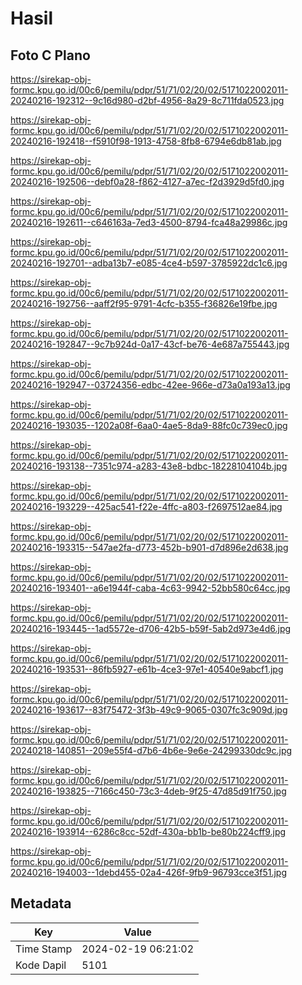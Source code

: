 # Hasil

## Foto C Plano

https://sirekap-obj-formc.kpu.go.id/00c6/pemilu/pdpr/51/71/02/20/02/5171022002011-20240216-192312--9c16d980-d2bf-4956-8a29-8c711fda0523.jpg

https://sirekap-obj-formc.kpu.go.id/00c6/pemilu/pdpr/51/71/02/20/02/5171022002011-20240216-192418--f5910f98-1913-4758-8fb8-6794e6db81ab.jpg

https://sirekap-obj-formc.kpu.go.id/00c6/pemilu/pdpr/51/71/02/20/02/5171022002011-20240216-192506--debf0a28-f862-4127-a7ec-f2d3929d5fd0.jpg

https://sirekap-obj-formc.kpu.go.id/00c6/pemilu/pdpr/51/71/02/20/02/5171022002011-20240216-192611--c646163a-7ed3-4500-8794-fca48a29986c.jpg

https://sirekap-obj-formc.kpu.go.id/00c6/pemilu/pdpr/51/71/02/20/02/5171022002011-20240216-192701--adba13b7-e085-4ce4-b597-3785922dc1c6.jpg

https://sirekap-obj-formc.kpu.go.id/00c6/pemilu/pdpr/51/71/02/20/02/5171022002011-20240216-192756--aaff2f95-9791-4cfc-b355-f36826e19fbe.jpg

https://sirekap-obj-formc.kpu.go.id/00c6/pemilu/pdpr/51/71/02/20/02/5171022002011-20240216-192847--9c7b924d-0a17-43cf-be76-4e687a755443.jpg

https://sirekap-obj-formc.kpu.go.id/00c6/pemilu/pdpr/51/71/02/20/02/5171022002011-20240216-192947--03724356-edbc-42ee-966e-d73a0a193a13.jpg

https://sirekap-obj-formc.kpu.go.id/00c6/pemilu/pdpr/51/71/02/20/02/5171022002011-20240216-193035--1202a08f-6aa0-4ae5-8da9-88fc0c739ec0.jpg

https://sirekap-obj-formc.kpu.go.id/00c6/pemilu/pdpr/51/71/02/20/02/5171022002011-20240216-193138--7351c974-a283-43e8-bdbc-18228104104b.jpg

https://sirekap-obj-formc.kpu.go.id/00c6/pemilu/pdpr/51/71/02/20/02/5171022002011-20240216-193229--425ac541-f22e-4ffc-a803-f2697512ae84.jpg

https://sirekap-obj-formc.kpu.go.id/00c6/pemilu/pdpr/51/71/02/20/02/5171022002011-20240216-193315--547ae2fa-d773-452b-b901-d7d896e2d638.jpg

https://sirekap-obj-formc.kpu.go.id/00c6/pemilu/pdpr/51/71/02/20/02/5171022002011-20240216-193401--a6e1944f-caba-4c63-9942-52bb580c64cc.jpg

https://sirekap-obj-formc.kpu.go.id/00c6/pemilu/pdpr/51/71/02/20/02/5171022002011-20240216-193445--1ad5572e-d706-42b5-b59f-5ab2d973e4d6.jpg

https://sirekap-obj-formc.kpu.go.id/00c6/pemilu/pdpr/51/71/02/20/02/5171022002011-20240216-193531--86fb5927-e61b-4ce3-97e1-40540e9abcf1.jpg

https://sirekap-obj-formc.kpu.go.id/00c6/pemilu/pdpr/51/71/02/20/02/5171022002011-20240216-193617--83f75472-3f3b-49c9-9065-0307fc3c909d.jpg

https://sirekap-obj-formc.kpu.go.id/00c6/pemilu/pdpr/51/71/02/20/02/5171022002011-20240218-140851--209e55f4-d7b6-4b6e-9e6e-24299330dc9c.jpg

https://sirekap-obj-formc.kpu.go.id/00c6/pemilu/pdpr/51/71/02/20/02/5171022002011-20240216-193825--7166c450-73c3-4deb-9f25-47d85d91f750.jpg

https://sirekap-obj-formc.kpu.go.id/00c6/pemilu/pdpr/51/71/02/20/02/5171022002011-20240216-193914--6286c8cc-52df-430a-bb1b-be80b224cff9.jpg

https://sirekap-obj-formc.kpu.go.id/00c6/pemilu/pdpr/51/71/02/20/02/5171022002011-20240216-194003--1debd455-02a4-426f-9fb9-96793cce3f51.jpg


## Metadata

| Key        | Value               |
| ---------- | ------------------- |
| Time Stamp | 2024-02-19 06:21:02 |
| Kode Dapil | 5101                |



